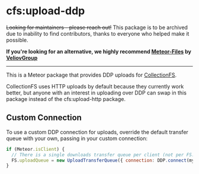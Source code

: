 cfs:upload-ddp
=========================

~~Looking for maintainers - please reach out!~~
This package is to be archived due to inability to find contributors, thanks to everyone who helped make it possible.

**If you're looking for an alternative, we highly recommend [Meteor-Files](https://github.com/VeliovGroup/Meteor-Files) by [VeliovGroup](https://github.com/VeliovGroup)**

---

This is a Meteor package that provides DDP uploads for
[CollectionFS](https://github.com/CollectionFS/Meteor-CollectionFS).

CollectionFS uses HTTP uploads by default because they currently work better,
but anyone with an interest in uploading over DDP can swap in this package
instead of the cfs:upload-http package.

## Custom Connection

To use a custom DDP connection for uploads, override the default
transfer queue with your own, passing in your custom connection:

```js
if (Meteor.isClient) {
  // There is a single downloads transfer queue per client (not per FS.Collection)
  FS.uploadQueue = new UploadTransferQueue({ connection: DDP.connect(myUrl) });
}
```
